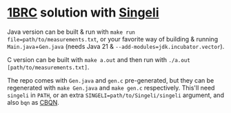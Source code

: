 # [1BRC](https://github.com/gunnarmorling/1brc) solution with [Singeli](https://github.com/mlochbaum/Singeli)

Java version can be built & run with `make run file=path/to/measurements.txt`, or your favorite way of building & running `Main.java`+`Gen.java` (needs Java 21 & `--add-modules=jdk.incubator.vector`).

C version can be built with `make a.out` and then run with `./a.out [path/to/measurements.txt]`.

The repo comes with `Gen.java` and `gen.c` pre-generated, but they can be regenerated with `make Gen.java` and `make gen.c` respectively. This'll need `singeli` in `PATH`, or an extra `SINGELI=path/to/Singeli/singeli` argument, and also `bqn` as [CBQN](https://github.com/dzaima/CBQN).